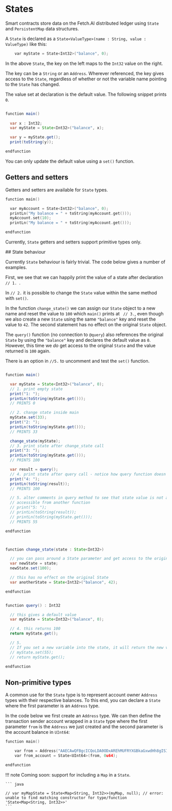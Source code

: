 <h1>States</h1>

Smart contracts store data on the Fetch.AI distributed ledger using `State` and `PersistentMap` data structures.

A `State` is declared as a `State<ValueType>(name : String, value : ValueType)` like this:

``` c++
	var myState = State<Int32>("balance", 0);
```

In the above `State`, the key on the left maps to the `Int32` value on the right. 

The key can be a `String` or an `Address`. Wherever referenced, the key gives access to the `State`, regardless of whether or not the variable name pointing to the `State` has changed.

The value set at declaration is the default value. The following snippet prints `0`. 

``` java

function main()
    
  var x : Int32;
  var myState = State<Int32>("balance", x);

  var y = myState.get();
  print(toString(y));

endfunction

```

You can only update the default value using a `set()` function.

## Getters and setters

Getters and setters are available for `State` types.

``` c++
function main()

  var myAccount = State<Int32>("balance", 0);
  printLn("My balance = " + toString(myAccount.get()));
  myAccount.set(10);
  printLn("My balance = " + toString(myAccount.get()));

endfunction
```

Currently, `State` getters and setters support primitive types only.



## State behaviour

Currently `State` behaviour is fairly trivial. The code below gives a number of examples.

First, we see that we can happily print the value of a state after declaration `// 1. `.

In `// 2.` it is possible to change the `State` value within the same method with `set()`.

In the function `change_state()` we can assign our `State` object to a new name and reset the value to `100` which `main()` prints at `` // 3.``, even though we also create a new `State` using the same `"balance"` key and reset the value to `42`. The second statement has no effect on the original `State` object. 

The `query()` function (no connection to `@query`) also references the original `State` by using the `"balance"` key and declares the default value as `0`. However, this time we *do* get access to the original `State` and the value returned is `100` again.

There is an option in `//5.` to uncomment and test the `set()` function.


``` java

function main()

  var myState = State<Int32>("balance", 0);
  // 1. print empty state
  print("1: ");
  printLn(toString(myState.get()));
  // PRINTS 0

  // 2. change state inside main
  myState.set(33);
  print("2: ");
  printLn(toString(myState.get()));
  // PRINTS 33

  change_state(myState);
  // 3. print state after change_state call
  print("3: ");
  printLn(toString(myState.get()));
  // PRINTS 100

  var result = query();
  // 4. print state after query call - notice how query function doesn't change state of the original
  print("4: ");
  printLn(toString(result));
  // PRINTS 100

  // 5. alter comments in query method to see that state value is not alterable even though
  // accessible from another function
  // print("5: ");
  // printLn(toString(result));
  // printLn(toString(myState.get()));
  // PRINTS 55

endfunction



function change_state(state : State<Int32>)

  // you can pass around a State parameter and get access to the original state
  var newState = state;
  newState.set(100);

  // this has no effect on the original State
  var anotherState = State<Int32>("balance", 42);

endfunction


function query() : Int32

  // this gives a default value
  var myState = State<Int32>("balance", 0);

  // 4. this returns 100
  return myState.get();

  // 5. 
  // If you set a new variable into the state, it will return the new variable 
  // myState.set(55);
  // return myState.get();

endfunction


```

## Non-primitive types

A common use for the `State` type is to represent account owner `Address` types with their respective balances. To this end, you can declare a `State` where the first parameter is an `Address` type.

In the code below we first create an `Address` type. We can then define the transaction sender account wrapped in a `State` type where the first parameter `from` is the `Address` we just created and the second parameter is the account balance in `UInt64`:

``` c++
function main()

 	var from = Address("AAECAwQFBgcICQoLDA0ODxAREhMUFRYXGBkaGxwdHh8gISIjJCUmJygpKissLS4vMDEyMzQ1Njc4OTo7PD0+Pw==");
	var from_account = State<UInt64>(from, 0u64);

endfunction
```

!!! note 
	Coming soon: support for including a `Map` in a `State`.

	``` java

	// var myMapState = State<Map<String, Int32>>(myMap, null); // error: unable to find matching constructor for type/function 'State<Map<String, Int32>>'
	```








